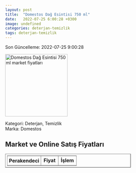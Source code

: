 ```yaml
---
layout: post
title:  "Domestos Dağ Esintisi 750 ml"
date:   2022-07-25 6:00:28 +0300
image: undefined
categories: deterjan-temizlik
tags: deterjan-temizlik
---
```


Son Güncelleme: 2022-07-25 9:00:28

<img src="undefined" width="200" alt="Domestos Dağ Esintisi 750 ml market fiyatları" />

Kategori: Deterjan, Temizlik
<br />
Marka: Domestos

<h2>Market ve Online Satış Fiyatları</h2>

<table border="1" style="padding: 5px;width:80%;">
  <tr>
    <td style="padding: 5px;"><strong>Perakendeci</strong></td>
    <td><strong>Fiyat</strong></td>
    <td><strong>İşlem</strong></td>
  </tr>
  
</table>
